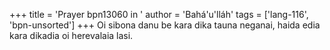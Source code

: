 +++
title = 'Prayer bpn13060 in '
author = 'Bahá'u'lláh'
tags = ['lang-116', 'bpn-unsorted']
+++
Oi sibona danu be kara dika tauna neganai, haida edia kara dikadia oi herevalaia lasi.
